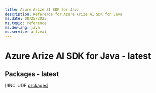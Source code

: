 ```yaml
---
title: Azure Arize AI SDK for Java
description: Reference for Azure Arize AI SDK for Java
ms.date: 08/25/2025
ms.topic: reference
ms.devlang: java
ms.service: arizeai
---
```

# Azure Arize AI SDK for Java - latest
## Packages - latest
[!INCLUDE [packages](arize-ai-index.md)]